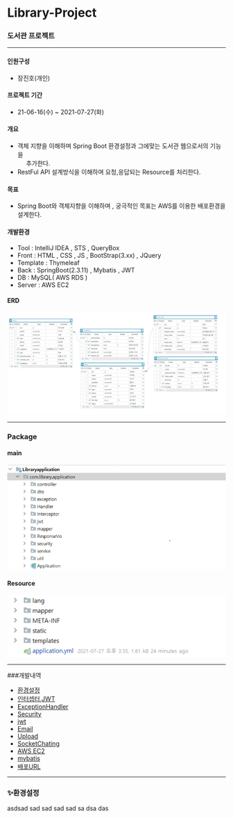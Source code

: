 
# Library-Project
### 도서관 프로젝트
***
#### 인원구성
- 장진호(개인)
#### 프로젝트 기간
- 21-06-16(수)  ~  2021-07-27(화)
#### 개요
- 객체 지향을 이해하며 Spring Boot 환경설정과 그에맞는 도서관 웹으로서의 기능을<br>
  &nbsp;&nbsp;&nbsp;&nbsp; 추가한다.</li>
- RestFul API 설계방식을 이해하며 요청,응답되는 Resource를 처리한다.
#### 목표
- Spring Boot와 객체지향을 이해하며 ,
  궁극적인 목표는 AWS를 이용한 배포환경을 설계한다.
#### 개발환경
- Tool : IntelliJ IDEA , STS , QueryBox
- Front : HTML , CSS , JS , BootStrap(3.xx) , JQuery
- Template : Thymeleaf
- Back : SpringBoot(2.3.11) , Mybatis , JWT
- DB : MySQL( AWS RDS )
- Server : AWS EC2
#### ERD
![img.png](img.png)
***
### Package
#### main
![img_2.png](img_2.png)
#### Resource
![img_3.png](img_3.png)
***
###개발내역
- [환경설정](#환경설정)
- [인터셉터,JWT](#인터셉터,JWT)
- [ExceptionHandler](#ExceptionHandler)
- [Security](#Security)
- [jwt](#jwt)
- [Email](#Email)
- [Upload](#Upload)
- [SocketChating](#SocketChating)
- [AWS EC2](#EC2)
- [mybatis](#mybatis)
- [배포URL](#URL)
***
### ✨환경설정
asdsad
sad
sad
sad
sad
sa
dsa
das

